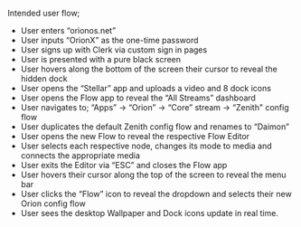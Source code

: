 

Intended user flow;

- User enters “orionos.net”
- User inputs “OrionX” as the one-time password
- User signs up with Clerk via custom sign in pages
- User is presented with a pure black screen
- User hovers along the bottom of the screen their cursor to reveal the hidden dock
- User opens the “Stellar” app and uploads a video and 8 dock icons
- User opens the Flow app to reveal the “All Streams” dashboard
- User navigates to; “Apps” -> “Orion” -> “Core” stream -> “Zenith" config flow
- User duplicates the default Zenith config flow and renames to “Daimon”
- User opens the new Flow to reveal the respective Flow Editor
- User selects each respective node, changes its mode to media and connects the appropriate media
- User exits the Editor via “ESC” and closes the Flow app
- User hovers their cursor along the top of the screen to reveal the menu bar
- User clicks the “Flow” icon to reveal the dropdown and selects their new Orion config flow
- User sees the desktop Wallpaper and Dock icons update in real time.